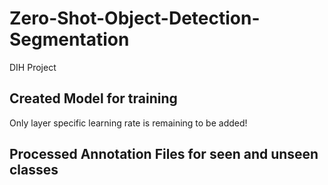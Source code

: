 # Zero-Shot-Object-Detection-Segmentation
DIH Project

## Created Model for training
Only layer specific learning rate is remaining to be added!

## Processed Annotation Files for seen and unseen classes
